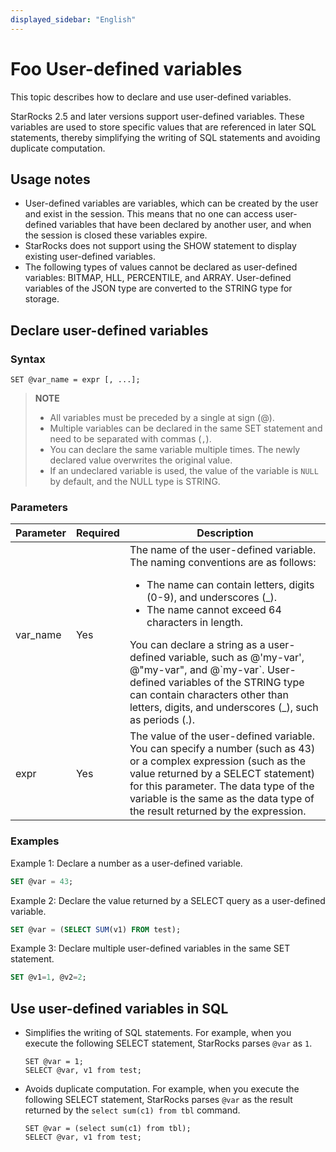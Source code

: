 ```yaml
---
displayed_sidebar: "English"
---
```


# Foo User-defined variables

This topic describes how to declare and use user-defined variables.

StarRocks 2.5 and later versions support user-defined variables. These variables are used to store specific values that are referenced in later SQL statements, thereby simplifying the writing of SQL statements and avoiding duplicate computation.

## Usage notes

- User-defined variables are variables, which can be created by the user and exist in the session. This means that no one can access user-defined variables that have been declared by another user, and when the session is closed these variables expire.
- StarRocks does not support using the SHOW statement to display existing user-defined variables.
- The following types of values cannot be declared as user-defined variables: BITMAP, HLL, PERCENTILE, and ARRAY. User-defined variables of the JSON type are converted to the STRING type for storage.

## Declare user-defined variables

### Syntax

```Plain
SET @var_name = expr [, ...];
```

> **NOTE**
>
> - All variables must be preceded by a single at sign (@).
> - Multiple variables can be declared in the same SET statement and need to be separated with commas (`,`).
> - You can declare the same variable multiple times. The newly declared value overwrites the original value.
> - If an undeclared variable is used, the value of the variable is `NULL` by default, and the NULL type is STRING.

### Parameters

| **Parameter** | **Required** | **Description**                                              |
| ------------- | ------------ | ------------------------------------------------------------ |
| var_name      | Yes          | The name of the user-defined variable. The naming conventions are as follows:<ul><li>The name can contain letters, digits (0-9), and underscores (\_). </li><li>The name cannot exceed 64 characters in length.</li></ul>You can declare a string as a user-defined variable, such as @'my-var', @"my-var", and @\`my-var\`. User-defined variables of the STRING type can contain characters other than letters, digits, and underscores (_), such as periods (.). |
| expr          | Yes          | The value of the user-defined variable. You can specify a number (such as 43) or a complex expression (such as the value returned by a SELECT statement) for this parameter. The data type of the variable is the same as the data type of the result returned by the expression. |

### Examples

Example 1: Declare a number as a user-defined variable.

```SQL
SET @var = 43;
```

Example 2: Declare the value returned by a SELECT query as a user-defined variable.

```SQL
SET @var = (SELECT SUM(v1) FROM test);
```

Example 3: Declare multiple user-defined variables in the same SET statement.

```SQL
SET @v1=1, @v2=2;
```

## Use user-defined variables in SQL

- Simplifies the writing of SQL statements. For example, when you execute the following SELECT statement, StarRocks parses `@var` as `1`.

  ```Plain
  SET @var = 1;
  SELECT @var, v1 from test;
  ```

- Avoids duplicate computation. For example, when you execute the following SELECT statement, StarRocks parses `@var` as the result returned by the `select sum(c1) from tbl` command.

  ```Plain
  SET @var = (select sum(c1) from tbl);
  SELECT @var, v1 from test;
  ```
